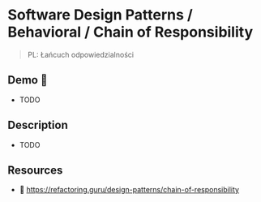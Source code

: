 # Software Design Patterns / Behavioral / Chain of Responsibility

> PL: Łańcuch odpowiedzialności

## Demo 🎉

* TODO

## Description

* TODO

## Resources

* 🚀 <https://refactoring.guru/design-patterns/chain-of-responsibility>
